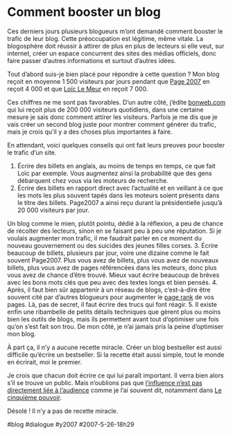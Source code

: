# Comment booster un blog

Ces derniers jours plusieurs blogueurs m’ont demandé comment booster le trafic de leur blog. Cette préoccupation est légitime, même vitale. La blogosphère doit réussir à attirer de plus en plus de lecteurs si elle veut, sur internet, créer un espace concurrent des sites des médias officiels, donc faire passer d’autres informations et surtout d’autres idées.

Tout d’abord suis-je bien placé pour répondre à cette question ? Mon blog reçoit en moyenne 1 500 visiteurs par jours pendant que [Page 2007](http://www.page2007.com/) en reçoit 4 000 et que [Loïc Le Meur](http://loiclemeur.com/france/) en reçoit 7 000.

Ces chiffres ne me sont pas favorables. D’un autre côté, j’édite [bonweb.com](http://www.bonweb.com) qui lui reçoit plus de 200 000 visiteurs quotidiens, dans une certaine mesure je sais donc comment attirer les visiteurs. Parfois je me dis que je vais créer un second blog juste pour montrer comment générer du trafic, mais je crois qu’il y a des choses plus importantes à faire.

En attendant, voici quelques conseils qui ont fait leurs preuves pour booster le trafic d’un site.

1. Écrire des billets en anglais, au moins de temps en temps, ce que fait Loïc par exemple. Vous augmentez ainsi la probabilité que des gens débarquent chez vous via les moteurs de recherche.
2. Écrire des billets en rapport direct avec l’actualité et en veillant à ce que les mots les plus souvent tapés dans les moteurs soient présents dans le titre des billets. Page2007 a ainsi reçu durant la présidentielle jusqu’à 20 000 visiteurs par jour.

Un blog comme le mien, plutôt pointu, dédié à la réflexion, a peu de chance de récolter des lecteurs, sinon en se faisant peu à peu une réputation. Si je voulais augmenter mon trafic, il me faudrait parler en ce moment du nouveau gouvernement ou des suicides des jeunes filles corses.
3. Écrire beaucoup de billets, plusieurs par jour, voire une dizaine comme le fait souvent Page2007. Plus vous avez de billets, plus vous avez de nouveaux billets, plus vous avez de pages référencées dans les moteurs, donc plus vous avez de chance d’être trouvé. Mieux vaut écrire beaucoup de brèves avec les bons mots clés que peu avec des textes longs et bien pensés.
4. Après, il faut bien sûr appartenir à un réseau de blogs, c’est-à-dire être souvent cité par d’autres blogueurs pour augmenter le [page rank](http://fr.wikipedia.org/wiki/PageRank) de vos pages. Là, pas de secret, il faut écrire des trucs qui font réagir.
5. Il existe enfin une ribambelle de petits détails techniques que gèrent plus ou moins bien les outils de blogs, mais ils permettent avant tout d’optimiser une fois qu’on s’est fait son trou. De mon côté, je n’ai jamais pris la peine d’optimiser mon blog.

À part ça, il n’y a aucune recette miracle. Créer un blog bestseller est aussi difficile qu’écrire un bestseller. Si la recette était aussi simple, tout le monde en écrirait, moi le premier.

Je crois que chacun doit écrire ce qui lui paraît important. Il verra bien alors s’il se trouve un public. Mais n’oublions pas que [l’influence n’est pas directement liée à l’audience](../3/thierry-vedel-le-sceptique.md) comme je l’ai souvent dit, notamment dans [Le cinquième pouvoir](../../page/le-cinquieme-pouvoir).

Désolé ! Il n’y a pas de recette miracle.

#blog #dialogue #y2007 #2007-5-26-18h29
